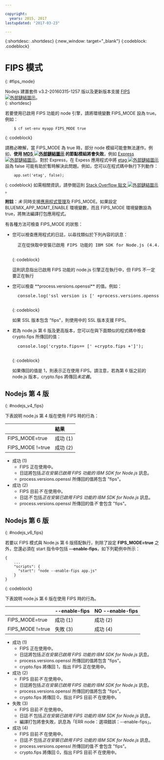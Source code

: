 ```yaml
---

copyright:
  years: 2015, 2017
lastupdated: "2017-03-23"

---
```


{:shortdesc: .shortdesc}
{:new_window: target="_blank"}
{:codeblock: .codeblock}

# FIPS 模式
{: #fips_mode}

Nodejs 建置套件 v3.2-20160315-1257 版以及更新版本支援 [FIPS ![外部鏈結圖示](../../icons/launch-glyph.svg "外部鏈結圖示")](https://en.wikipedia.org/wiki/Federal_Information_Processing_Standards)。  
{: shortdesc}

若要使用已啟用 FIPS 功能的 node 引擎，請將環境變數 FIPS_MODE 設為 true。
例如：

```
    $ cf set-env myapp FIPS_MODE true
```
{: codeblock}

請務必瞭解，當 FIPS_MODE 為 true 時，部分 node 模組可能會無法運作。例如，**使用 [MD5 ![外部鏈結圖示](../../icons/launch-glyph.svg "外部鏈結圖示")](https://en.wikipedia.org/wiki/MD5) 的節點模組將會失敗**，例如 [Express ![外部鏈結圖示](../../icons/launch-glyph.svg "外部鏈結圖示")](http://expressjs.com/)。對於 Express，在 Expess 應用程式中將 [etag ![外部鏈結圖示](../../icons/launch-glyph.svg "外部鏈結圖示")](http://expressjs.com/en/api.html) 設為 false 可能有助於暫時解決此問題。例如，您可以在程式碼中執行下列動作：

```
    app.set('etag', false);
```
{: codeblock}
如需相關資訊，請參閱這則 [Stack Overflow 貼文 ![外部鏈結圖示](../../icons/launch-glyph.svg "外部鏈結圖示")](http://stackoverflow.com/questions/15191511/disable-etag-header-in-express-node-js)。

**附註**：*未* 同時支援[應用程式管理](/docs/manageapps/app_mng.html)及 FIPS_MODE。如果設定 BLUEMIX_APP_MGMT_ENABLE 環境變數，而且 FIPS_MODE 環境變數設為 true，將無法編譯打包應用程式。

有各種方法可檢查 FIPS_MODE 的狀態：
<ul>
<li> 您可以檢查應用程式的日誌，以尋找類似於下列內容的訊息：    

  <pre>
  正在從快取中安裝已啟用 FIPS 功能的 IBM SDK for Node.js (4.4.3)
  </pre>
  {: codeblock}

這則訊息指出已啟用 FIPS 功能的 node.js 引擎正在執行中，但 FIPS 不一定要正在執行
</li>

<li> 您可以檢查 **process.versions.openssl** 的值。例如：

  <pre>
  console.log('ssl version is [' +process.versions.openssl +']');
  </pre>
  {: codeblock}

如果 SSL 版本包含 "fips"，則使用中的 SSL 版本支援 FIPS。  
</li>

<li> 若為 node.js 第 6 版及更高版本，您可以在與下面類似的程式碼中檢查 crypto.fips 所傳回的值：

  <pre>
  console.log('crypto.fips== [' +crypto.fips +']');
  </pre>
  {: codeblock}

如果傳回的值是 1，則表示正在使用 FIPS。請注意，若為第 6 版之前的 node.js 版本，crypto.fips 將傳回*未定義*。
</li>
</ul>

## Nodejs 第 4 版
{: #nodejs_v4_fips}

下表說明 node.js 第 4 版在使用 FIPS 時的行為：

|                 | 結果          |
| :-------------- | :------------ |
|FIPS_MODE=true   |成功 (1)    |
|FIPS_MODE !=true |成功 (2)    |

* 成功 (1)
  * FIPS 正在使用中。
  * 日誌將包括*正在安裝已啟用 FIPS 功能的 IBM SDK for Node.js* 訊息。
  * process.versions.openssl 所傳回的值將包含 "fips"。
* 成功 (2)
  * FIPS 目前*不* 在使用中。
  * 日誌*不* 包括*正在安裝已啟用 FIPS 功能的 IBM SDK for Node.js* 訊息。
  * process.versions.openssl 所傳回的值*不* 會包含 "fips"。

## Nodejs 第 6 版
{: #nodejs_v6_fips}

若要以 FIPS 模式與 Node.js 第 6 版搭配執行，則除了設定 **FIPS_MODE=true** 之外，您還必須在 start 指令中包括 **--enable-fips**，如下列範例中所示：
```
{
    ...   
    "scripts": {
      "start": "node --enable-fips app.js"
    }
}
```
{: codeblock}

下表說明 node.js 第 6 版在使用 FIPS 時的行為。

|                 |--enable-fips  |NO --enable-fips |
| :-------------- | :------------ | :-------------- |
|FIPS_MODE=true   |成功 (1)    |成功 (2)      |
|FIPS_MODE !=true |失敗 (3)    |成功 (4)      |

* 成功 (1)
  * FIPS 正在使用中。
  * 日誌將包括*正在安裝已啟用 FIPS 功能的 IBM SDK for Node.js* 訊息。
  * process.versions.openssl 所傳回的值將包含 "fips"。
  * crypto.fips 將傳回 1，指出 FIPS 正在使用中。
* 成功 (2)
  * FIPS 目前*不* 在使用中。
  * 日誌將包括*正在安裝已啟用 FIPS 功能的 IBM SDK for Node.js* 訊息。
  * process.versions.openssl 所傳回的值將包含 "fips"。
  * crypto.fips 將傳回 0，指出 FIPS 目前*不* 在使用中。
* 失敗 (3)
  * FIPS 目前*不* 在使用中。
  * 日誌*不* 包括*正在安裝已啟用 FIPS 功能的 IBM SDK for Node.js* 訊息。
  * 編譯打包將會失敗，訊息為「ERR node：選項錯誤：--enable-fips」。
* 成功 (4)
  * FIPS 目前*不* 在使用中。
  * 日誌*不* 包括*正在安裝已啟用 FIPS 功能的 IBM SDK for Node.js* 訊息。
  * process.versions.openssl 所傳回的值*不* 會包含 "fips"。
  * crypto.fips 將傳回 0，指出 FIPS 目前*不* 在使用中。
